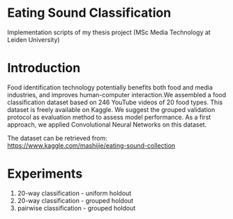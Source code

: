# Eating Sound Classification
Implementation scripts of my thesis project (MSc Media Technology at Leiden University)

# Introduction
Food identification technology potentially benefits both food and media industries, and improves human-computer interaction.We assembled a food classification dataset based on 246 YouTube videos of 20 food types. This dataset is freely available on Kaggle. We suggest the grouped validation protocol as evaluation method to assess model performance. As a first approach, we applied Convolutional Neural Networks on this dataset. 

The dataset can be retrieved from: https://www.kaggle.com/mashijie/eating-sound-collection 

# Experiments 
1. 20-way classification - uniform holdout
2. 20-way classification - grouped holdout
3. pairwise classification - grouped holdout


